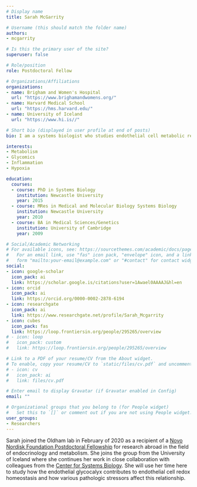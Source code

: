 ```yaml
---
# Display name
title: Sarah McGarrity

# Username (this should match the folder name)
authors:
- mcgarrity

# Is this the primary user of the site?
superuser: false

# Role/position
role: Postdoctoral Fellow

# Organizations/Affiliations
organizations:
- name: Brigham and Women's Hospital
  url: "https://www.brighamandwomens.org/"
- name: Harvard Medical School
  url: "https://hms.harvard.edu/"
- name: University of Iceland
  url: "https://www.hi.is//"

# Short bio (displayed in user profile at end of posts)
bio: I am a systems biologist who studies endothelial cell metabolic responses to stress.

interests:
- Metabolism
- Glycomics
- Inflammation
- Hypoxia

education:
  courses:
  - course: PhD in Systems Biology
    institution: Newcastle University
    year: 2015
  - course: MRes in Medical and Molecular Biology Systems Biology
    institution: Newcastle University
    year: 2010
  - course: BA in Medical Sciences/Genetics
    institution: University of Cambridge
    year: 2009

# Social/Academic Networking
# For available icons, see: https://sourcethemes.com/academic/docs/page-builder/#icons
#   For an email link, use "fas" icon pack, "envelope" icon, and a link in the
#   form "mailto:your-email@example.com" or "#contact" for contact widget.
social:
- icon: google-scholar
  icon_pack: ai
  link: https://scholar.google.is/citations?user=1Awael0AAAAJ&hl=en 
- icon: orcid
  icon_pack: ai
  link: https://orcid.org/0000-0002-2878-6194
- icon: researchgate
  icon_pack: ai
  link: https://www.researchgate.net/profile/Sarah_Mcgarrity
- icon: cubes
  icon_pack: fas
  link: https://loop.frontiersin.org/people/295265/overview
# - icon: loop
#   icon_pack: custom
#   link: https://loop.frontiersin.org/people/295265/overview

# Link to a PDF of your resume/CV from the About widget.
# To enable, copy your resume/CV to `static/files/cv.pdf` and uncomment the lines below.
# - icon: cv
#   icon_pack: ai
#   link: files/cv.pdf

# Enter email to display Gravatar (if Gravatar enabled in Config)
email: ""

# Organizational groups that you belong to (for People widget)
#   Set this to `[]` or comment out if you are not using People widget.
user_groups:
- Researchers
---
```


Sarah joined the Oldham lab in February of 2020 as a recipient of a [Novo Nordisk Foundation Postdoctoral Fellowship](https://nordiclifescience.org/exploring-links-between-endothelial-cell-function-and-metabolism/) for research abroad in the field of endocrinology and metabolism. She joins the group from the University of Iceland where she continues her work in close collaboration with colleagues from the [Center for Systems Biology](https://systemsbiology.hi.is/team/). She will use her time here to study how the endothelial glycocalyx contributes to endothelial cell redox homeostasis and how various pathologic stressors affect this relationship. 
